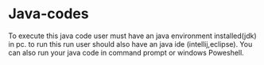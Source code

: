 # Java-codes
To execute this java code 
user must have an java environment installed(jdk) in pc.
to run this run user should also have an java ide (intellij,eclipse).
You can also run your java code in command prompt or windows Poweshell.
